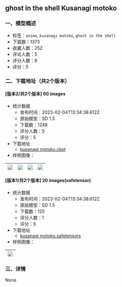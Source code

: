 ## ghost in the shell Kusanagi motoko 
### 一、模型概述

- 标签：`anime`, `kusanagi motoko`, `ghost in the shell`
- 下载数：1373
- 收藏人数：252
- 评论人数：5
- 评分人数：6
- 评分：5

### 二、下载地址（共2个版本）

#### [版本2/共2个版本] 60 images

- 统计数据
  - 发布时间：2023-02-04T13:34:38.612Z
  - 原始模型：SD 1.5
  - 下载数：1248
  - 评分人数：5
  - 评分：5
- 下载地址
  - [kusanagi motoko.ckpt](https://civitai.com/api/download/models/7692)
- 样例图像：

| <img src="https://image.civitai.com/xG1nkqKTMzGDvpLrqFT7WA/a206ded3-457e-4408-269e-7c4dfbdf6d00/width=450/72217.jpeg" /> | <img src="https://image.civitai.com/xG1nkqKTMzGDvpLrqFT7WA/4702f11f-9a01-472f-3c44-1a96b26f0300/width=450/72220.jpeg" /> | <img src="https://image.civitai.com/xG1nkqKTMzGDvpLrqFT7WA/2bbf7a0d-4adc-40c5-1ec7-496f35c6fb00/width=450/72219.jpeg" /> | <img src="https://image.civitai.com/xG1nkqKTMzGDvpLrqFT7WA/e470464e-6fd7-4f54-2d3e-c72987ffbe00/width=450/72218.jpeg" /> |
| ---- | ---- | ---- | ---- |

#### [版本1/共2个版本] 20 images(safetensor)

- 统计数据
  - 发布时间：2023-02-04T13:34:38.612Z
  - 原始模型：SD 1.5
  - 下载数：125
  - 评分人数：1
  - 评分：5
- 下载地址
  - [kusanagi motoko.safetensors](https://civitai.com/api/download/models/7742)
- 样例图像：

| <img src="https://image.civitai.com/xG1nkqKTMzGDvpLrqFT7WA/2804f79c-1592-428c-a2ab-e86c53adce00/width=450/72811.jpeg" /> |
| ---- |


### 三、详情
None